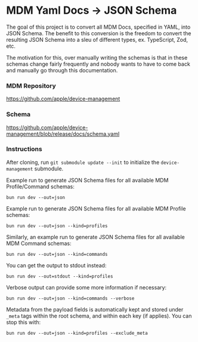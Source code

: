 # MDM Yaml Docs -> JSON Schema

The goal of this project is to convert all MDM Docs, specified in YAML, into
JSON Schema. The benefit to this conversion is the freedom to convert the
resulting JSON Schema into a sleu of different types, ex. TypeScript, Zod, etc.

The motivation for this, over manually writing the schemas is that in these schemas change fairly frequently and nobody wants to have to come back and manually go through this documentation.

### MDM Repository

https://github.com/apple/device-management

### Schema

https://github.com/apple/device-management/blob/release/docs/schema.yaml

### Instructions

After cloning, run `git submodule update --init` to initialize the `device-management` submodule.

Example run to generate JSON Schema files for all available MDM Profile/Command schemas:

`bun run dev --out=json`

Example run to generate JSON Schema files for all available MDM Profile schemas:

`bun run dev --out=json --kind=profiles`

Similarly, an example run to generate JSON Schema files for all available MDM Command schemas:

`bun run dev --out=json --kind=commands`

You can get the output to stdout instead:

`bun run dev --out=stdout --kind=profiles`

Verbose output can provide some more information if necessary:

`bun run dev --out=json --kind=commands --verbose`

Metadata from the payload fields is automatically kept and stored under `_meta`
tags within the root schema, and within each key (if applies). You can stop this with:

`bun run dev --out=json --kind=profiles --exclude_meta`
